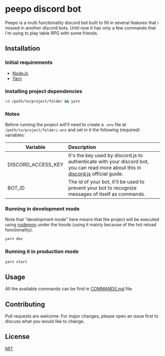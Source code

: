 # peepo discord bot

Peepo is a multi functionality discord bot built to fill in several features that i missed in another discord bots. Until now it has only a few commands that i'm using to play table RPG with some friends.

## Installation

### Initial requirements

- [NodeJs](https://nodejs.org/en/)
- [Yarn](https://classic.yarnpkg.com/en/docs/install#debian-stable)

### Installing project dependencies

```bash
cd /path/to/project/folder && yarn
```

### Notes

Before running the project will'll need to create a `.env` file at `/path/to/project/folder/.env` and set in it the following (required) variables:

| Variable           | Description                                                                                                                                                                    |
| ------------------ | :----------------------------------------------------------------------------------------------------------------------------------------------------------------------------- |
| DISCORD_ACCESS_KEY | It's the key used by discord.js to authenticate with your discord bot, you can read more about this in [discord.js](https://discordjs.guide/#before-you-begin) official guide. |
| BOT_ID             | The id of your bot, it'll be used to prevent your bot to recognize messages of itself as commands.                                                                             |

### Running in development mode

Note that "development mode" here means that the project will be executed using [nodemon](https://www.npmjs.com/package/nodemon) under the hoods (using it mainly because of the hot reload functionality).

```bash
yarn dev
```

### Running it in production mode

```bash
yarn start
```

## Usage

All the available commands can be find in [COMMANDS.md](COMMANDS.md) file.

## Contributing

Pull requests are welcome. For major changes, please open an issue first to discuss what you would like to change.

## License

[MIT](https://choosealicense.com/licenses/mit/)
